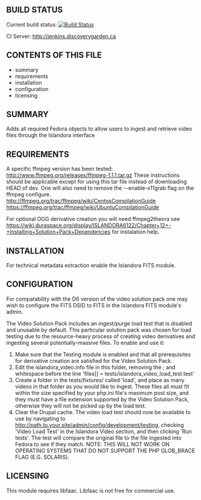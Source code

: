 BUILD STATUS
------------
Current build status:
[![Build Status](https://travis-ci.org/Islandora/islandora_solution_pack_video.png?branch=7.x)](https://travis-ci.org/Islandora/islandora_solution_pack_video)

CI Server:
http://jenkins.discoverygarden.ca

CONTENTS OF THIS FILE
---------------------

 * summary
 * requirements
 * installation
 * configuration
 * licensing

SUMMARY
-------

Adds all required Fedora objects to allow users to ingest and retrieve video
files through the Islandora interface

REQUIREMENTS
------------

A specific ffmpeg version has been tested:
http://www.ffmpeg.org/releases/ffmpeg-1.1.1.tar.gz
These instructions should be applicable except for using this tar file instead of downloading HEAD of dev.
One will also need to remove the --enable-x11grab flag on the ffmpeg configure.
http://ffmpeg.org/trac/ffmpeg/wiki/CentosCompilationGuide
https://ffmpeg.org/trac/ffmpeg/wiki/UbuntuCompilationGuide

For optional OGG derivative creation you will need ffmpeg2theora see
https://wiki.duraspace.org/display/ISLANDORA6122/Chapter+12+-+Installing+Solution+Pack+Dependencies
for instalation help.

INSTALLATION
------------

For technical metadata extraction enable the Islandora FITS module.

CONFIGURATION
-------------

For compatability with the D6 version of the video solution pack one may wish to
configure the FITS DSID to FITS in the Islandora FITS module's admin.

The Video Solution Pack includes an ingest/purge load test that is disabled and
unusable by default. This particular solution pack was chosen for load testing
due to the resource-heavy process of creating video derivatives and ingesting
several potentially-massive files. To enable and use it:
 1) Make sure that the Testing module is enabled and that all prerequisites
    for derivative creation are satisfied for the Video Solution Pack.
 2) Edit the islandora_video.info file in this folder, removing the ; and
    whitespace before the line 'files[] = tests/islandora_video_load_test.test'
 3) Create a folder in the tests/fixtures/ called 'load', and place as many
    videos in that folder as you would like to ingest. These files all must fit
    within the size specified by your php.ini file's maximum post size, and
    they must have a file extension supported by the Video Solution Pack,
    otherwise they will not be picked up by the load test.
 4) Clear the Drupal cache.
The video load test should now be available to use by navigating to
http://path.to.your.site/admin/config/development/testing, checking 'Video Load
Test' in the Islandora Video section, and then clicking 'Run tests'. The test
will compare the original file to the file ingested into Fedora to see if they
match.
NOTE: THIS WILL NOT WORK ON OPERATING SYSTEMS THAT DO NOT SUPPORT THE PHP
GLOB_BRACE FLAG (E.G. SOLARIS).

LICENSING
---------

This module requires libfaac. Libfaac is not free for commercial use.
